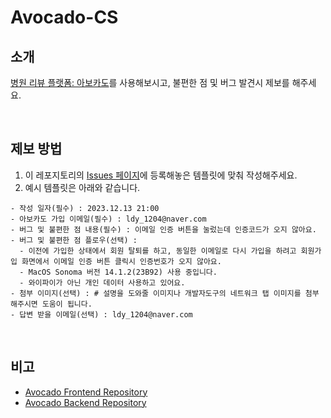 # Avocado-CS

## 소개
[병원 리뷰 플랫폼: 아보카도](https://cool-dodol-6fbfd7.netlify.app/)를 사용해보시고, 불편한 점 및 버그 발견시 제보를 해주세요.

<br/>

## 제보 방법
1. 이 레포지토리의 [Issues 페이지](https://github.com/HBNU-Avocado/Avocado-CS/issues)에 등록해놓은 템플릿에 맞춰 작성해주세요.
2. 예시 템플릿은 아래와 같습니다.
```
- 작성 일자(필수) : 2023.12.13 21:00
- 아보카도 가입 이메일(필수) : ldy_1204@naver.com
- 버그 및 불편한 점 내용(필수) : 이메일 인증 버튼을 눌렀는데 인증코드가 오지 않아요.
- 버그 및 불편한 점 플로우(선택) :
  - 이전에 가입한 상태에서 회원 탈퇴를 하고, 동일한 이메일로 다시 가입을 하려고 회원가입 화면에서 이메일 인증 버튼 클릭시 인증번호가 오지 않아요.
  - MacOS Sonoma 버전 14.1.2(23B92) 사용 중입니다.
  - 와이파이가 아닌 개인 데이터 사용하고 있어요.
- 첨부 이미지(선택) : # 설명을 도와줄 이미지나 개발자도구의 네트워크 탭 이미지를 첨부해주시면 도움이 됩니다.
- 답변 받을 이메일(선택) : ldy_1204@naver.com
```

<br/>

## 비고
- [Avocado Frontend Repository](https://github.com/LimSeNa/avocado-service)
- [Avocado Backend Repository](https://github.com/HBNU-Avocado/Avocado-backend)
